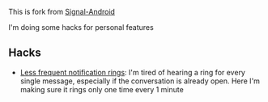 This is fork from [Signal-Android](https://github.com/signalapp/Signal-Android)

I'm doing some hacks for personal features

## Hacks

- [Less frequent notification rings](https://github.com/arnaud33200/Signal-Android_Arnaud-Hack/commit/06e8e1e2b5855f5e566cb16a33e2bed45cfdb42f): I'm tired of hearing a ring for every single message, especially if the conversation is already open. Here I'm making sure it rings only one time every 1 minute
